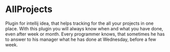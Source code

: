 # AllProjects
Plugin for intellij idea, that helps tracking for the all your projects in one place. With this plugin you will always know when and what you have done, even after week or month. Every programmer knows, that sometimes he has to answer to his manager what he has done at Wednesday, before a few week.

